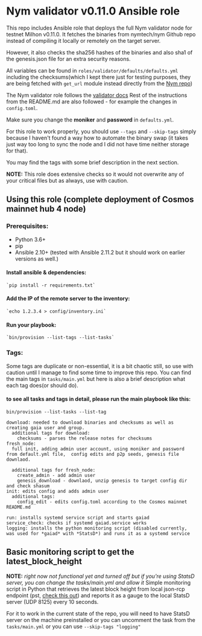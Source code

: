 # Nym validator v0.11.0 Ansible role

This repo includes Ansible role that deploys the full Nym validator node for testnet Milhon v0.11.0. It fetches the binaries from nymtech/nym Github repo instead of compiling it locally or remotely on the target server. 

However, it also checks the sha256 hashes of the binaries and also sha1 of the genesis.json file for an extra security reasons. 

All variables can be found in `roles/validator/defaults/defaults.yml` including the checksums(which I kept there just for testing purposes, they are being fetched with `get_url` module instead directly from the [Nym repo](https://github.com/nymtech/nym)) 

The Nym validator role follows the [validator docs](https://nymtech.net/docs/run-nym-nodes/validators/) 
Rest of the instructions from the README.md are also followed - for example the changes in `config.toml`.

Make sure you change the **moniker** and **password** in `defaults.yml`.

For this role to work properly, you should use `--tags` and `--skip-tags` simply because I haven't found a way how to automate the binary swap (it takes just way too long to sync the node and I did not have time neither storage for that).

You may find the tags with some brief description in the next section.

**NOTE:** This role does extensive checks so it would not overwrite any of your critical files but as always, use with caution.

## Using this role (complete deployment of Cosmos mainnet hub 4 node)

### Prerequisites:

- Python 3.6+
- pip
- Ansible 2.10+ (tested with Ansible 2.11.2 but it should work on earlier versions as well.)

#### Install ansible & dependencies:

    `pip install -r requirements.txt`

#### Add the IP of the remote server to the inventory:

    `echo 1.2.3.4 > config/inventory.ini` 

#### Run your playbook:

    `bin/provision --list-tags --list-tasks`

### Tags:
Some tags are duplicate or non-essential, it is a bit chaotic still, so use with caution until I manage to find some time to improve this repo. 
You can find the main tags in `tasks/main.yml` but here is also a brief description what each tag does(or should do).

#### to see all tasks and tags in detail, please run the main playbook like this:
`bin/provision --list-tasks --list-tag`
```
download: needed to download binaries and checksums as well as creating gaia user and group. 
  additional tags for download:
    checksums - parses the release notes for checksums 
fresh_node:
  full init, adding admin user account, using moniker and password from default.yml file,  config edits and p2p seeds, genesis file downlaod. 
  
  additional tags for fresh_node:
    create_admin - add admin user
    genesis_download - downlaod, unzip genesis to target config dir and check shasum
init: edits config and adds admin user
  additional tags:
    config_edit - edits config.toml according to the Cosmos mainnet README.md
    
run: installs systemd service script and starts gaiad
service_check: checks if systemd gaiad.service works
logging: installs the python monitoring script (disabled currently, was used for *gaiad* with *StatsD*) and runs it as a systemd service
```
## Basic monitoring script to get the latest_block_height
**NOTE:** *right now not functional yet and turned off but if you're using StatsD server, you can change the tasks/main.yml and allow it*
Simple monitoring script in Python that retrieves the latest block height from local json-rcp endpoint (pst, [check this out](https://docs.tendermint.com/master/rpc/)) and reports it as a gauge to the local StatsD server (UDP 8125) every 10 seconds. 

For it to work in the current state of the repo, you will need to have StatsD server on the machine preinstalled or you can uncomment the task from the `tasks/main.yml` or you can use `--skip-tags "logging"` 
